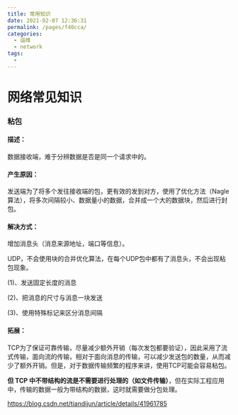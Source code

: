 ```yaml
---
title: 常用知识
date: 2021-02-07 12:36:31
permalink: /pages/f40cca/
categories:
  - 运维
  - network
tags:
  - 
---
```

# 网络常见知识

### 粘包

#### 描述：

数据接收端，难于分辨数据是否是同一个请求中的。

#### 产生原因：

发送端为了将多个发往接收端的包，更有效的发到对方，使用了优化方法（Nagle算法），将多次间隔较小、数据量小的数据，合并成一个大的数据块，然后进行封包。

#### 解决方式：

增加消息头（消息来源地址，端口等信息）。

UDP，不会使用块的合并优化算法，在每个UDP包中都有了消息头，不会出现粘包现象。

(1)、发送固定长度的消息

(2)、把消息的尺寸与消息一块发送

(3)、使用特殊标记来区分消息间隔

#### 拓展：

TCP为了保证可靠传输，尽量减少额外开销（每次发包都要验证），因此采用了流式传输，面向流的传输，相对于面向消息的传输，可以减少发送包的数量，从而减少了额外开销。但是，对于数据传输频繁的程序来讲，使用TCP可能会容易粘包。

**但 TCP 中不带结构的流是不需要进行处理的（如文件传输）**，但在实际工程应用中，传输的数据一般为带结构的数据，这时就需要做分包处理。

https://blog.csdn.net/tiandijun/article/details/41961785

